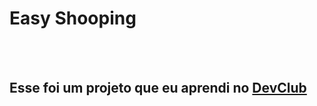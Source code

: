 <h1>Easy Shooping</h1>
<br>
<br>
<h2>Esse foi um projeto que eu aprendi no <a href="./img/esy_shoop-removebg-preview.png">DevClub</a></h2>
